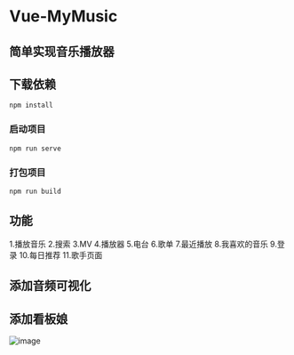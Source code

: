 # Vue-MyMusic

## 简单实现音乐播放器

## 下载依赖

```
npm install
```

### 启动项目

```
npm run serve
```

### 打包项目

```
npm run build
```
## 功能

1.播放音乐
2.搜索
3.MV
4.播放器
5.电台
6.歌单
7.最近播放
8.我喜欢的音乐
9.登录
10.每日推荐
11.歌手页面

## 添加音频可视化

## 添加看板娘

![image](https://user-images.githubusercontent.com/118042668/211133178-6dea3d03-f4db-4f0a-b5c3-2795677b2ece.png)
